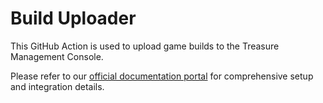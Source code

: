 # Build Uploader

This GitHub Action is used to upload game builds to the Treasure Management Console.

Please refer to our [official documentation portal](https://docs.treasure.lol/launcher/tmc/overview) for comprehensive setup and integration details.
